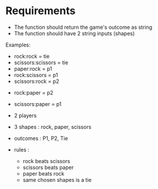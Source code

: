 # Requirements

- The function should return the game's outcome as string
- The function should have 2 string inputs (shapes)

Examples:
+ rock:rock = tie
+ scissors:scissors = tie
+ paper:rock = p1
+ rock:scissors = p1
+ scissors:rock = p2
- rock:paper = p2
- scissors:paper = p1

- 2 players
- 3 shapes : rock, paper, scissors
- outcomes : P1, P2, Tie
- rules :
	- rock beats scissors
	- scissors beats paper
	- paper beats rock
	- same chosen shapes is a tie
